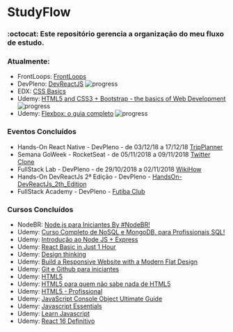 # StudyFlow
### :octocat: Este repositório gerencia a organização do meu fluxo de estudo.


### Atualmente:
- FrontLoops: [FrontLoops](https://github.com/RenatoSiqueira/StudyFlow/tree/master/FrontLoops)
- DevPleno: [DevReactJS](https://github.com/RenatoSiqueira/DevPleno_DevReactJS) ![progress](http://progressed.io/bar/38?title=completed "progress")
- EDX: [CSS Basics](https://courses.edx.org/courses/course-v1:W3Cx+CSS.0x+3T2018/course/) 
- Udemy: [HTML5 and CSS3 + Bootstrap - the basics of Web Development](https://www.udemy.com/html-css-bootstrap-build-your-first-website-today/) ![progress](http://progressed.io/bar/7?title=completed "progress")
- Udemy: [Flexbox: o guia completo](https://www.udemy.com/flexbox-guia-completo/) ![progress](http://progressed.io/bar/36?title=completed "progress")


### Eventos Concluídos
- Hands-On React Native - DevPleno - de 03/12/18 a 17/12/18 [TripPlanner](https://github.com/RenatoSiqueira/DevPleno_TripPlanner)
- Semana GoWeek - RocketSeat - de 05/11/2018 a 09/11/2018 [Twitter Clone](https://github.com/RenatoSiqueira/RocketSeat_GoWeek)
- FullStack Lab - DevPleno - de 29/10/2018 a 02/11/2018 [WikiHow](https://github.com/RenatoSiqueira/DevPleno_FullStackLab)
- Hands-On DevReactJs 2ª Edição - DevPleno - [HandsOn-DevReactJs_2th_Edition](https://github.com/RenatoSiqueira/HandsOn-DevReactJs_2th_Edition)
- FullStack Academy - DevPleno - [Futiba Club](https://github.com/RenatoSiqueira/FullstackAcademy_futibaclub)


### Cursos Concluídos
- NodeBR: [Node.js para Iniciantes By #NodeBR!](https://cursos.nodebr.org/)
- Udemy: [Curso Completo de NoSQL e MongoDB, para Profissionais SQL!](https://www.udemy.com/mongodb-nosql/)
- Udemy: [Introdução ao Node JS + Express](https://www.udemy.com/introducao-ao-node-js-express/)
- Udemy: [React Basic in Just 1 Hour](https://www.udemy.com/react-basic-in-just-1-hour/)
- Udemy: [Design thinking](https://www.udemy.com/design-thinking-br/)
- Udemy: [Build a Responsive Website with a Modern Flat Design](https://www.udemy.com/build-responsive-website-designs-with-html5-and-css/)
- Udemy: [Git e Github para iniciantes](https://www.udemy.com/git-e-github-para-iniciantes/)
- Udemy: [HTML5](https://www.udemy.com/aprendahtml/)
- Udemy: [HTML5 para quem não sabe nada de HTML5](https://www.udemy.com/aprendahtml/learn/v4/overview)
- Udemy: [HTML5 - Profissional](https://www.udemy.com/html5-profissional/)
- Udemy: [JavaScript Console Object Ultimate Guide](https://www.udemy.com/javascript-console-object-ultimate-guide/)
- Udemy: [Javascript Essentials](https://www.udemy.com/javascript-essentials/learn/v4/)
- Udemy: [Learn Javascript](https://www.udemy.com/draft/1680274/learn/v4/)
- Udemy: [React 16 Definitivo](https://www.udemy.com/react-16/learn/v4/overview)
